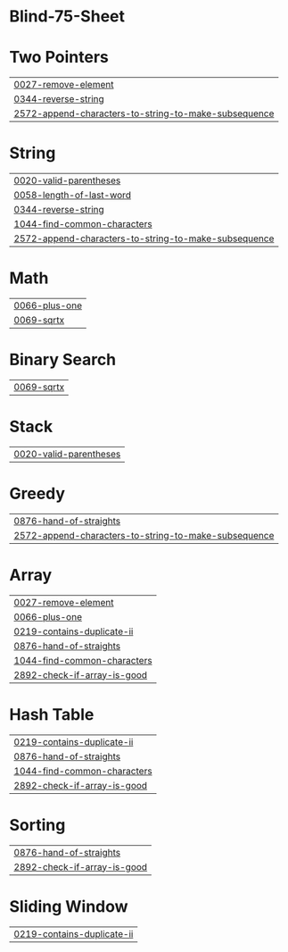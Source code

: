 # Blind-75-Sheet


# Two Pointers
|  |
| ------- |
| [0027-remove-element](https://github.com/GowthamRaja-git/Blind-75-Sheet/tree/master/0027-remove-element) |
| [0344-reverse-string](https://github.com/GowthamRaja-git/Blind-75-Sheet/tree/master/0344-reverse-string) |
| [2572-append-characters-to-string-to-make-subsequence](https://github.com/GowthamRaja-git/Blind-75-Sheet/tree/master/2572-append-characters-to-string-to-make-subsequence) |
# String
|  |
| ------- |
| [0020-valid-parentheses](https://github.com/GowthamRaja-git/Blind-75-Sheet/tree/master/0020-valid-parentheses) |
| [0058-length-of-last-word](https://github.com/GowthamRaja-git/Blind-75-Sheet/tree/master/0058-length-of-last-word) |
| [0344-reverse-string](https://github.com/GowthamRaja-git/Blind-75-Sheet/tree/master/0344-reverse-string) |
| [1044-find-common-characters](https://github.com/GowthamRaja-git/Blind-75-Sheet/tree/master/1044-find-common-characters) |
| [2572-append-characters-to-string-to-make-subsequence](https://github.com/GowthamRaja-git/Blind-75-Sheet/tree/master/2572-append-characters-to-string-to-make-subsequence) |
# Math
|  |
| ------- |
| [0066-plus-one](https://github.com/GowthamRaja-git/Blind-75-Sheet/tree/master/0066-plus-one) |
| [0069-sqrtx](https://github.com/GowthamRaja-git/Blind-75-Sheet/tree/master/0069-sqrtx) |
# Binary Search
|  |
| ------- |
| [0069-sqrtx](https://github.com/GowthamRaja-git/Blind-75-Sheet/tree/master/0069-sqrtx) |
# Stack
|  |
| ------- |
| [0020-valid-parentheses](https://github.com/GowthamRaja-git/Blind-75-Sheet/tree/master/0020-valid-parentheses) |
# Greedy
|  |
| ------- |
| [0876-hand-of-straights](https://github.com/GowthamRaja-git/Blind-75-Sheet/tree/master/0876-hand-of-straights) |
| [2572-append-characters-to-string-to-make-subsequence](https://github.com/GowthamRaja-git/Blind-75-Sheet/tree/master/2572-append-characters-to-string-to-make-subsequence) |
# Array
|  |
| ------- |
| [0027-remove-element](https://github.com/GowthamRaja-git/Blind-75-Sheet/tree/master/0027-remove-element) |
| [0066-plus-one](https://github.com/GowthamRaja-git/Blind-75-Sheet/tree/master/0066-plus-one) |
| [0219-contains-duplicate-ii](https://github.com/GowthamRaja-git/Blind-75-Sheet/tree/master/0219-contains-duplicate-ii) |
| [0876-hand-of-straights](https://github.com/GowthamRaja-git/Blind-75-Sheet/tree/master/0876-hand-of-straights) |
| [1044-find-common-characters](https://github.com/GowthamRaja-git/Blind-75-Sheet/tree/master/1044-find-common-characters) |
| [2892-check-if-array-is-good](https://github.com/GowthamRaja-git/Blind-75-Sheet/tree/master/2892-check-if-array-is-good) |
# Hash Table
|  |
| ------- |
| [0219-contains-duplicate-ii](https://github.com/GowthamRaja-git/Blind-75-Sheet/tree/master/0219-contains-duplicate-ii) |
| [0876-hand-of-straights](https://github.com/GowthamRaja-git/Blind-75-Sheet/tree/master/0876-hand-of-straights) |
| [1044-find-common-characters](https://github.com/GowthamRaja-git/Blind-75-Sheet/tree/master/1044-find-common-characters) |
| [2892-check-if-array-is-good](https://github.com/GowthamRaja-git/Blind-75-Sheet/tree/master/2892-check-if-array-is-good) |
# Sorting
|  |
| ------- |
| [0876-hand-of-straights](https://github.com/GowthamRaja-git/Blind-75-Sheet/tree/master/0876-hand-of-straights) |
| [2892-check-if-array-is-good](https://github.com/GowthamRaja-git/Blind-75-Sheet/tree/master/2892-check-if-array-is-good) |
# Sliding Window
|  |
| ------- |
| [0219-contains-duplicate-ii](https://github.com/GowthamRaja-git/Blind-75-Sheet/tree/master/0219-contains-duplicate-ii) |